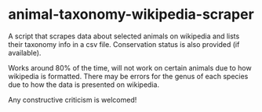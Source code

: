 # animal-taxonomy-wikipedia-scraper
A script that scrapes data about selected animals on wikipedia and lists their taxonomy info in a csv file. Conservation status is also provided (if available).

Works around 80% of the time, will not work on certain animals due to how wikipedia is formatted. There may be errors for the genus of each species due to how the data is presented on wikipedia.

Any constructive criticism is welcomed!
